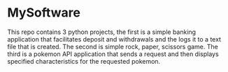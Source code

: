 # MySoftware
This repo contains 3 python projects, the first is a simple banking application that facilitates deposit and withdrawals and the logs it to a text file that is created.
The second is simple rock, paper, scissors game.
The third is a pokemon API application that sends a request and then displays specified characteristics for  the requested pokemon.
